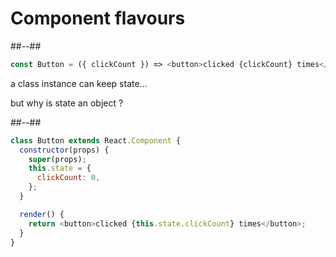 <!-- .slide: class="two-column-layout with-code" -->

# Component flavours

##--##

```javascript
const Button = ({ clickCount }) => <button>clicked {clickCount} times</button>;
```

<!-- .element: class="big-code" -->

a class instance can keep state... <!-- .element: class="center" -->

but why is state an object ? <!-- .element: class="center" -->

##--##

```javascript
class Button extends React.Component {
  constructor(props) {
    super(props);
    this.state = {
      clickCount: 0,
    };
  }

  render() {
    return <button>clicked {this.state.clickCount} times</button>;
  }
}
```

<!-- .element: class="big-code" -->
